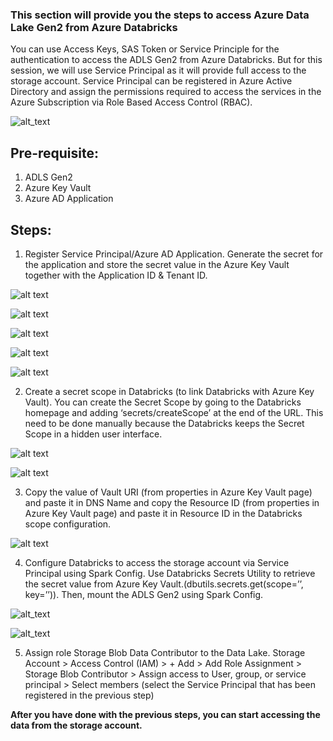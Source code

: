 ### This section will provide you the steps to access Azure Data Lake Gen2 from Azure Databricks
You can use Access Keys, SAS Token or Service Principle for the authentication to access the ADLS Gen2 from Azure Databricks. But for this session, we will use Service Principal as it will provide full access to the storage account. Service Principal can be registered in Azure Active Directory and assign the permissions required to access the services in the Azure Subscription via Role Based Access Control (RBAC).

![alt_text](https://github.com/annisayusoff/Analysing-and-Reporting-on-Formula1-Data-Using-Azure-Databricks/blob/d5c27ee5a63bac89c8dcb02d5947538cdfba37f2/Accessing%20ADLS%20Gen2%20from%20Databricks/Service%20Principal.png?raw=true)

## Pre-requisite:
1. ADLS Gen2
2. Azure Key Vault
3. Azure AD Application

## Steps:
1. Register Service Principal/Azure AD Application. Generate the secret for the application and store the secret value in the Azure Key Vault together with the Application ID & Tenant ID.

![alt text](https://github.com/annisayusoff/Analysing-and-Reporting-on-Formula1-Data-Using-Azure-Databricks/blob/d5c27ee5a63bac89c8dcb02d5947538cdfba37f2/Accessing%20ADLS%20Gen2%20from%20Databricks/Azure%20AD.png?raw=true)

![alt text](https://github.com/annisayusoff/Analysing-and-Reporting-on-Formula1-Data-Using-Azure-Databricks/blob/d5c27ee5a63bac89c8dcb02d5947538cdfba37f2/Accessing%20ADLS%20Gen2%20from%20Databricks/azure%20AD%20secret.png?raw=true)

![alt text](https://github.com/annisayusoff/Analysing-and-Reporting-on-Formula1-Data-Using-Azure-Databricks/blob/d5c27ee5a63bac89c8dcb02d5947538cdfba37f2/Accessing%20ADLS%20Gen2%20from%20Databricks/client%20id.png?raw=true)

![alt text](https://github.com/annisayusoff/Analysing-and-Reporting-on-Formula1-Data-Using-Azure-Databricks/blob/d5c27ee5a63bac89c8dcb02d5947538cdfba37f2/Accessing%20ADLS%20Gen2%20from%20Databricks/tenant%20id.png?raw=true)

![alt text](https://github.com/annisayusoff/Analysing-and-Reporting-on-Formula1-Data-Using-Azure-Databricks/blob/d5c27ee5a63bac89c8dcb02d5947538cdfba37f2/Accessing%20ADLS%20Gen2%20from%20Databricks/client%20secret.png?raw=true)


2. Create a secret scope in Databricks (to link Databricks with Azure Key Vault). You can create the Secret Scope by going to the Databricks homepage and adding ‘secrets/createScope’ at the end of the URL. This need to be done manually because the Databricks keeps the Secret Scope in a hidden user interface.

![alt text](https://github.com/annisayusoff/Analysing-and-Reporting-on-Formula1-Data-Using-Azure-Databricks/blob/d5c27ee5a63bac89c8dcb02d5947538cdfba37f2/Accessing%20ADLS%20Gen2%20from%20Databricks/url.png?raw=true)

![alt text](https://github.com/annisayusoff/Analysing-and-Reporting-on-Formula1-Data-Using-Azure-Databricks/blob/d5c27ee5a63bac89c8dcb02d5947538cdfba37f2/Accessing%20ADLS%20Gen2%20from%20Databricks/create%20Scope.png?raw=true)


3. Copy the value of Vault URI (from properties in Azure Key Vault page) and paste it in DNS Name and copy the Resource ID (from properties in Azure Key Vault page) and paste it in Resource ID in the Databricks scope configuration.

![alt text](https://github.com/annisayusoff/Analysing-and-Reporting-on-Formula1-Data-Using-Azure-Databricks/blob/d5c27ee5a63bac89c8dcb02d5947538cdfba37f2/Accessing%20ADLS%20Gen2%20from%20Databricks/KeyVault%20properties.png?raw=true)


4. Configure Databricks to access the storage account via Service Principal using Spark Config. Use Databricks Secrets Utility to retrieve the secret value from Azure Key Vault.(dbutils.secrets.get(scope=’<Databricks secret scope>’, key=’<secret key>’)). Then, mount the ADLS Gen2 using Spark Config.
   
![alt_text](https://github.com/annisayusoff/Analysing-and-Reporting-on-Formula1-Data-Using-Azure-Databricks/blob/d5c27ee5a63bac89c8dcb02d5947538cdfba37f2/Accessing%20ADLS%20Gen2%20from%20Databricks/mount%20ADLS%20(python).png?raw=true)

![alt_text](https://github.com/annisayusoff/Analysing-and-Reporting-on-Formula1-Data-Using-Azure-Databricks/blob/d5846a9b13f43370cf299ec034075a35faff931b/Accessing%20ADLS%20Gen2%20from%20Databricks/mount%20ADLS%20(python)%20-%20code.png?raw=true)


5. Assign role Storage Blob Data Contributor to the Data Lake.
Storage Account > Access Control (IAM) > + Add > Add Role Assignment > Storage Blob Contributor > Assign access to User, group, or service principal > Select members (select the Service Principal that has been registered in the previous step) 


**After you have done with the previous steps, you can start accessing the data from the storage account.**
